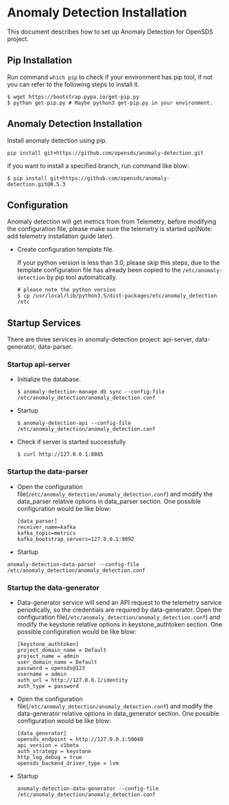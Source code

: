 # Anomaly Detection Installation
This document describes how to set up Anomaly Detection for OpenSDS project.

## Pip Installation
Run command ```which pip``` to check if your environment has pip tool, if not you can refer to the following steps to install it.
```shell
$ wget https://bootstrap.pypa.io/get-pip.py
$ python get-pip.py # Maybe python3 get-pip.py in your environment.
``` 

## Anomaly Detection Installation
Install anomaly detection using pip.
```shell
pip install git+https://github.com/opensds/anomaly-detection.git
```
if you want to install a specified branch, run command like blow:
```shell
$ pip install git+https://github.com/opensds/anomaly-detection.git@0.5.3
```

## Configuration
Anomaly detection will get metrics from from Telemetry, before modifying the configuration file, please make sure the telemetry is started up(Note: add telemetry installation guide later).
*  Create configuration template file.

    If your python version is less than 3.0, please skip this steps, due to the template configuration file has already been copied to the ```/etc/anomaly-detection``` by pip tool automatically.
    ```
    # please note the python version
    $ cp /usr/local/lib/python3.5/dist-packages/etc/anomaly_detection /etc
    ```

## Startup Services
There are three services in anomaly-detection project: api-server, data-generator, data-parser.

### Startup api-server
* Initialize the database.
    ```shell
    $ anomaly-detection-manage db sync --config-file /etc/anomaly_detection/anomaly_detection.conf 
    ```
* Startup
    ```shell
    $ anomaly-detection-api --config-file /etc/anomaly_detection/anomaly_detection.conf
    ```
* Check if server is started successfully
    ```shell
    $ curl http://127.0.0.1:8085
    ```

### Startup the data-parser
* Open the configuration file(```/etc/anomaly_detection/anomaly_detection.conf```) and modify the data_parser relative options in data_parser section. One possible configuration would be like blow:
    ```
    [data_parser]
    receiver_name=kafka
    kafka_topic=metrics
    kafka_bootstrap_servers=127.0.0.1:9092
    ```
* Startup
```shell
anomaly-detection-data-parser --config-file /etc/anomaly_detection/anomaly_detection.conf
```

### Startup the data-generator
* Data-generator service will send an API request to the telemetry service periodically, so the credentials are required by data-generator. Open the configuration file(```/etc/anomaly_detection/anomaly_detection.conf```) and modify the keystone relative options in keystone_authtoken section. One possible configuration would be like blow:
    ```shell
    [keystone_authtoken]
    project_domain_name = Default
    project_name = admin
    user_domain_name = Default
    password = opensds@123
    username = admin
    auth_url = http://127.0.0.1/identity
    auth_type = password
    ```
* Open the configuration file(```/etc/anomaly_detection/anomaly_detection.conf```) and modify the data-generator relative options in data_generator section. One possible configuration would be like blow:
    ```shell
    [data_generator]
    opensds_endpoint = http://127.0.0.1:50040
    api_version = v1beta
    auth_strategy = keystone
    http_log_debug = true
    opensds_backend_driver_type = lvm
    ```
* Startup
    ```shell
    anomaly-detection-data-generator --config-file /etc/anomaly_detection/anomaly_detection.conf
    ```
